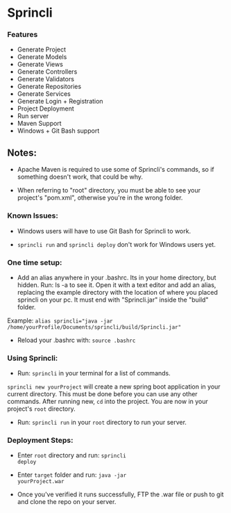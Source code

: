 # Sprincli

### Features

* Generate Project
* Generate Models
* Generate Views
* Generate Controllers
* Generate Validators
* Generate Repositories
* Generate Services
* Generate Login + Registration
* Project Deployment
* Run server
* Maven Support
* Windows + Git Bash support

## Notes: 

* Apache Maven is required to use some of Sprincli's commands,
so if something doesn't work, that could be why.

* When referring to "root" directory, you must be able to see your project's "pom.xml", otherwise you're in the wrong folder.

### Known Issues:

* Windows users will have to use Git Bash for Sprincli to work.

* <code>sprincli run</code> and <code>sprincli deploy</code>
don't work for Windows users yet.

### One time setup:

* Add an alias anywhere in your .bashrc. Its in your
home directory, but hidden. Run: ls -a to see it.
Open it with a text editor and add an alias, replacing the
example directory with the location of where you placed sprincli
on your pc. It must end with "Sprincli.jar" inside the "build" folder.

Example: <code>alias sprincli="java -jar /home/yourProfile/Documents/sprincli/build/Sprincli.jar"</code>

* Reload your .bashrc with: <code>source .bashrc</code>

### Using Sprincli:

* Run: <code>sprincli</code> in your terminal for a list of commands.

<code>sprincli new yourProject</code> will create a new spring boot application in your current directory. This must be done before you can use any other commands. After running new, <code>cd</code> into the project. You are now in your project's <code>root</code> directory.

* Run: <code>sprincli run</code> in your <code>root</code> directory to run your server.

### Deployment Steps:

* Enter <code>root</code> directory and run: <code>sprincli deploy</code>

* Enter <code>target</code> folder and run: <code>java -jar yourProject.war</code>

* Once you've verified it runs successfully, FTP the .war file
or push to git and clone the repo on your server.